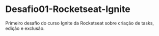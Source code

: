 # Desafio01-Rocketseat-Ignite
Primeiro desafio do curso Ignite da Rocketseat sobre criação de tasks, edição e exclusão.

